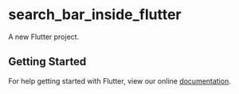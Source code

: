 # search_bar_inside_flutter

A new Flutter project.

## Getting Started

For help getting started with Flutter, view our online
[documentation](https://flutter.io/).
